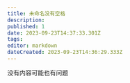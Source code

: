 ```yaml
---
title: 未命名没有空格
description: 
published: 1
date: 2023-09-23T14:37:33.301Z
tags: 
editor: markdown
dateCreated: 2023-09-23T14:36:29.333Z
---
```


没有内容可能也有问题